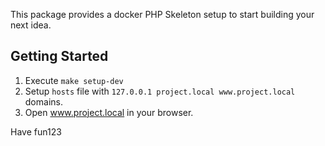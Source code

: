 This package provides a docker PHP Skeleton setup to start building your next idea.

## Getting Started
1. Execute `make setup-dev`
2. Setup `hosts` file with `127.0.0.1 project.local www.project.local` domains.
3. Open www.project.local in your browser.

Have fun123
